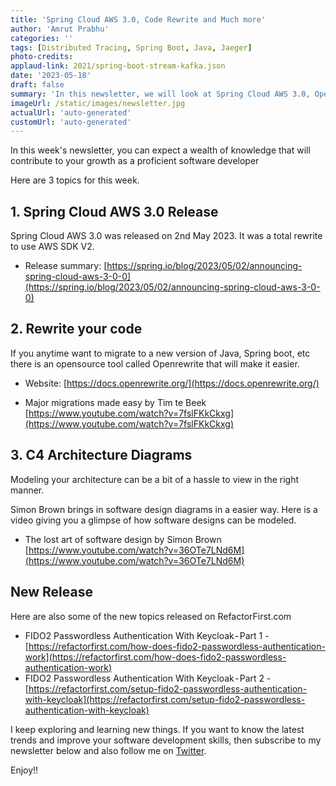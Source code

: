 ```yaml
---
title: 'Spring Cloud AWS 3.0, Code Rewrite and Much more'
author: 'Amrut Prabhu'
categories: ''
tags: [Distributed Tracing, Spring Boot, Java, Jaeger]
photo-credits:
applaud-link: 2021/spring-boot-stream-kafka.json
date: '2023-05-18'
draft: false
summary: 'In this newsletter, we will look at Spring Cloud AWS 3.0, OpenRewrite, C4 Architecture Diagrams'
imageUrl: /static/images/newsletter.jpg
actualUrl: 'auto-generated'
customUrl: 'auto-generated'
---
```


In this week's newsletter, you can expect a wealth of knowledge that will contribute to your growth as a proficient software developer

Here are 3 topics for this week.

## 1. Spring Cloud AWS 3.0 Release

Spring Cloud AWS 3.0 was released on 2nd May 2023. It was a total rewrite to use AWS SDK V2.

- Release summary: [https://spring.io/blog/2023/05/02/announcing-spring-cloud-aws-3-0-0](https://spring.io/blog/2023/05/02/announcing-spring-cloud-aws-3-0-0)

## 2. Rewrite your code

If you anytime want to migrate to a new version of Java, Spring boot, etc there is an opensource tool called Openrewrite that will make it easier.

- Website: [](https://docs.openrewrite.org/)[https://docs.openrewrite.org/](https://docs.openrewrite.org/)

- Major migrations made easy by Tim te Beek [](https://www.youtube.com/watch?v=7fslFKkCkxg)[https://www.youtube.com/watch?v=7fslFKkCkxg](https://www.youtube.com/watch?v=7fslFKkCkxg)

## 3. C4 Architecture Diagrams

Modeling your architecture can be a bit of a hassle to view in the right manner.

Simon Brown brings in software design diagrams in a easier way. Here is a video giving you a glimpse of how software designs can be modeled.

- The lost art of software design by Simon Brown [https://www.youtube.com/watch?v=36OTe7LNd6M](https://www.youtube.com/watch?v=36OTe7LNd6M)

## New Release

Here are also some of the new topics released on RefactorFirst.com

- FIDO2 Passwordless Authentication With Keycloak - Part 1 - [https://refactorfirst.com/how-does-fido2-passwordless-authentication-work](https://refactorfirst.com/how-does-fido2-passwordless-authentication-work)
- FIDO2 Passwordless Authentication With Keycloak - Part 2 - [https://refactorfirst.com/setup-fido2-passwordless-authentication-with-keycloak](https://refactorfirst.com/setup-fido2-passwordless-authentication-with-keycloak)

I keep exploring and learning new things. If you want to know the latest trends and improve your software development skills, then subscribe to my newsletter below and also follow me on [Twitter](https://twitter.com/amrutprabhu42).

Enjoy!!
